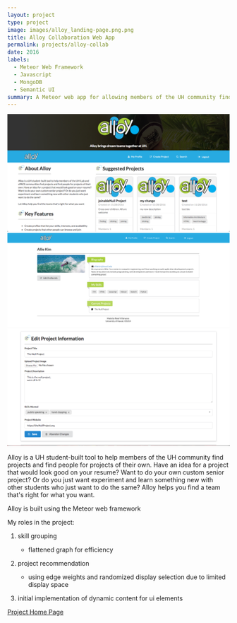 ```yaml
---
layout: project
type: project
image: images/alloy_landing-page.png.png
title: Alloy Collaboration Web App 
permalink: projects/alloy-collab
date: 2016
labels:
  - Meteor Web Framework
  - Javascript
  - MongoDB
  - Semantic UI
summary: A Meteor web app for allowing members of the UH community find and collaborate on projects together
---
```


<img class="ui image" src="../images/alloy_landing-page.png">
<div class="ui small rounded images">
  <img class="ui image" src="../images/alloy_user-profile.png">
  <img class="ui image" src="../images/alloy_project-edit.png">
</div>

Alloy is a UH student-built tool to help members of the UH community find projects and find people for projects of their own. Have an idea for a project that would look good on your resume? Want to do your own custom senior project? Or do you just want experiment and learn something new with other students who just want to do the same? Alloy helps you find a team that's right for what you want.

Alloy is built using the Meteor web framework

My roles in the project:

1. skill grouping
	- flattened graph for efficiency
	
2. project recommendation
	- using edge weights and randomized display selection due to limited display space
	
3. initial implementation of dynamic content for ui elements


[Project Home Page](https://alloyteams.github.io/)

